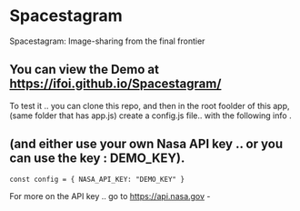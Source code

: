 # Spacestagram

Spacestagram: Image-sharing from the final frontier

## You can view the Demo at https://ifoi.github.io/Spacestagram/

To test it .. you can clone this repo,
and then in the root foolder of this app, (same folder that has app.js) create a config.js file.. with the following info .

## (and either use your own Nasa API key .. or you can use the key : DEMO_KEY).

`const config = { NASA_API_KEY: "DEMO_KEY" }`

For more on the API key .. go to https://api.nasa.gov -
